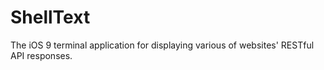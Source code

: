 # ShellText
The iOS 9 terminal application for displaying various of websites' RESTful API responses.
